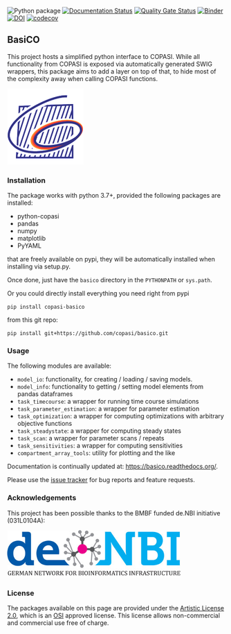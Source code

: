 ![Python package](https://github.com/copasi/basico/workflows/Python%20package/badge.svg) [![Documentation Status](https://readthedocs.org/projects/basico/badge/?version=latest)](https://basico.readthedocs.io/en/latest/?badge=latest) [![Quality Gate Status](https://sonarcloud.io/api/project_badges/measure?project=copasi_basico&metric=alert_status)](https://sonarcloud.io/dashboard?id=copasi_basico) [![Binder](https://mybinder.org/badge_logo.svg)](https://mybinder.org/v2/gh/copasi/basico.git/HEAD?filepath=docs/notebooks/index.ipynb) [![DOI](https://zenodo.org/badge/148472105.svg)](https://zenodo.org/badge/latestdoi/148472105) [![codecov](https://codecov.io/gh/copasi/basico/branch/master/graph/badge.svg?token=MG54YU29JQ)](https://codecov.io/gh/copasi/basico)

## BasiCO
This project hosts a simplified python interface to COPASI. While all functionality from COPASI
is exposed via automatically generated SWIG wrappers, this package aims to add a layer on top of
that, to hide most of the complexity away when calling COPASI functions.   

![COPASI Logo](./docs/_static/COPASI_Conly_176x176.png)  

### Installation
The package works with python 3.7+, provided the following packages are installed: 

* python-copasi
* pandas
* numpy
* matplotlib
* PyYAML

that are freely available on pypi, they will be automatically installed when installing via setup.py.

Once done, just have the `basico` directory 
in the `PYTHONPATH` or `sys.path`.

Or you could directly install everything you need right from pypi 

    pip install copasi-basico

from this git repo:

    pip install git+https://github.com/copasi/basico.git

### Usage

The following modules are available: 

* `model_io`: functionality, for creating / loading / saving models.
* `model_info`: functionality to getting / setting model elements from pandas dataframes  
* `task_timecourse`: a wrapper for running time course simulations
* `task_parameter_estimation`: a wrapper for parameter estimation
* `task_optimization`: a wrapper for computing optimizations with arbitrary objective functions
* `task_steadystate`: a wrapper for computing steady states
* `task_scan`: a wrapper for parameter scans / repeats
* `task_sensitivities`: a wrapper for computing sensitivities
* `compartment_array_tools`: utility for plotting and the like

Documentation is continually updated at: <https://basico.readthedocs.org/>. 

Please use the [issue tracker](https://github.com/copasi/basico/issues) for bug reports and feature requests.

### Acknowledgements
This project has been possible thanks to the BMBF funded de.NBI initiative (031L0104A):

![de.NBI logo](./docs/_static/deNBI_logo.jpg)

### License

The packages available on this page are provided under the 
[Artistic License 2.0](http://copasi.org/Download/License/), 
which is an [OSI](http://www.opensource.org/) approved license. This license 
allows non-commercial and commercial use free of charge.
 
